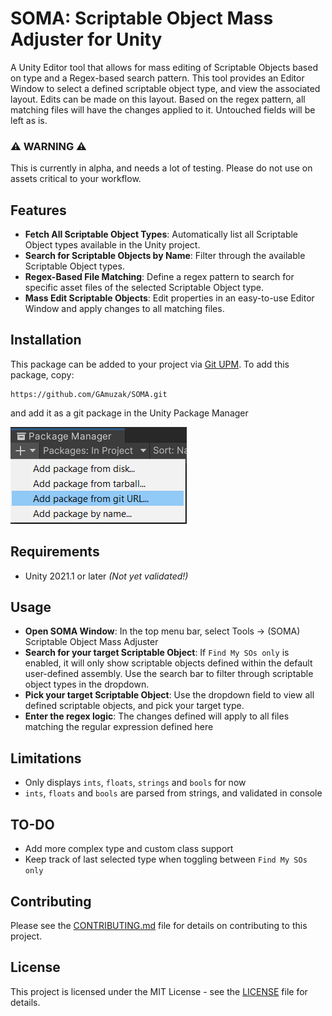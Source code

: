 # SOMA: Scriptable Object Mass Adjuster for Unity

A Unity Editor tool that allows for mass editing of Scriptable Objects based on type and a Regex-based search pattern. This tool provides an Editor Window to select a defined scriptable object type, and view the associated layout. Edits can be made on this layout. Based on the regex pattern, all matching files will have the changes applied to it. Untouched fields will be left as is.

### ⚠ WARNING ⚠
This is currently in alpha, and needs a lot of testing. Please do not use on assets critical to your workflow.

## Features

- **Fetch All Scriptable Object Types**: Automatically list all Scriptable Object types available in the Unity project.
- **Search for Scriptable Objects by Name**: Filter through the available Scriptable Object types.
- **Regex-Based File Matching**: Define a regex pattern to search for specific asset files of the selected Scriptable Object type.
- **Mass Edit Scriptable Objects**: Edit properties in an easy-to-use Editor Window and apply changes to all matching files.

## Installation

This package can be added to your project via [Git UPM](https://docs.unity3d.com/2022.3/Documentation/Manual/upm-git.html).
To add this package, copy:

```shell
https://github.com/GAmuzak/SOMA.git
```

and add it as a git package in the Unity Package Manager

![Add_Package_Via_Git](https://github.com/GAmuzak/SOMA/blob/main/Documentation~/add_package_from_git.png)

## Requirements

- Unity 2021.1 or later *(Not yet validated!)*

## Usage

- **Open SOMA Window**: In the top menu bar, select Tools → (SOMA) Scriptable Object Mass Adjuster
- **Search for your target Scriptable Object**: If `Find My SOs only` is enabled, it will only show scriptable objects defined within the default user-defined assembly. Use the search bar to filter through scriptable object types in the dropdown.
- **Pick your target Scriptable Object**: Use the dropdown field to view all defined scriptable objects, and pick your target type.
- **Enter the regex logic**: The changes defined will apply to all files matching the regular expression defined here

## Limitations

- Only displays `ints`, `floats`, `strings` and `bools` for now
- `ints`, `floats` and `bools` are parsed from strings, and validated in console

## TO-DO

- Add more complex type and custom class support
- Keep track of last selected type when toggling between `Find My SOs only`

## Contributing

Please see the [CONTRIBUTING.md](CONTRIBUTING.md) file for details on contributing to this project.

## License

This project is licensed under the MIT License - see the [LICENSE](LICENSE) file for details.
